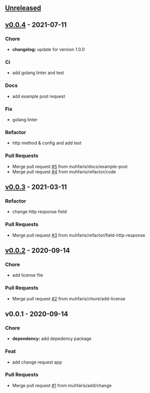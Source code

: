 <a name="unreleased"></a>
## [Unreleased]


<a name="v0.0.4"></a>
## [v0.0.4] - 2021-07-11
### Chore
- **changelog:** update for version 1.0.0

### Ci
- add golang linter and test

### Docs
- add example post request

### Fix
- golang linter

### Refactor
- http method & config and add test

### Pull Requests
- Merge pull request [#5](https://github.com/muhfaris/request/issues/5) from muhfaris/docs/example-post
- Merge pull request [#4](https://github.com/muhfaris/request/issues/4) from muhfaris/refactor/code


<a name="v0.0.3"></a>
## [v0.0.3] - 2021-03-11
### Refactor
- change http response field

### Pull Requests
- Merge pull request [#3](https://github.com/muhfaris/request/issues/3) from muhfaris/refactor/field-http-response


<a name="v0.0.2"></a>
## [v0.0.2] - 2020-09-14
### Chore
- add license file

### Pull Requests
- Merge pull request [#2](https://github.com/muhfaris/request/issues/2) from muhfaris/chore/add-license


<a name="v0.0.1"></a>
## v0.0.1 - 2020-09-14
### Chore
- **dependency:** add depedency package

### Feat
- add change request app

### Pull Requests
- Merge pull request [#1](https://github.com/muhfaris/request/issues/1) from muhfaris/add/change


[Unreleased]: https://github.com/muhfaris/request/compare/v0.0.4...HEAD
[v0.0.4]: https://github.com/muhfaris/request/compare/v0.0.3...v0.0.4
[v0.0.3]: https://github.com/muhfaris/request/compare/v0.0.2...v0.0.3
[v0.0.2]: https://github.com/muhfaris/request/compare/v0.0.1...v0.0.2
